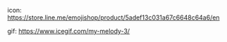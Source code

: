 icon: https://store.line.me/emojishop/product/5adef13c031a67c6648c64a6/en

gif: https://www.icegif.com/my-melody-3/
